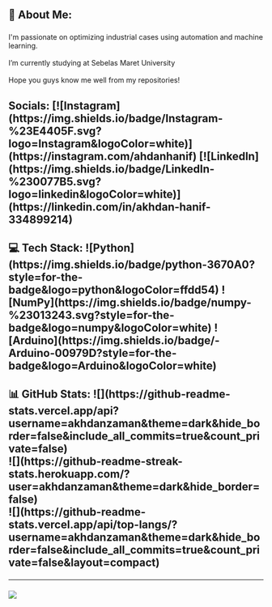 <h2> 💫 About Me:<br>
<h3></h5>I'm passionate on optimizing industrial cases using automation and machine learning.<br><br>I’m currently studying at Sebelas Maret University <br><br> Hope you guys know me well from my repositories!


<h2> Socials:
[![Instagram](https://img.shields.io/badge/Instagram-%23E4405F.svg?logo=Instagram&logoColor=white)](https://instagram.com/ahdanhanif) [![LinkedIn](https://img.shields.io/badge/LinkedIn-%230077B5.svg?logo=linkedin&logoColor=white)](https://linkedin.com/in/akhdan-hanif-334899214) 

<h2> 💻 Tech Stack:
![Python](https://img.shields.io/badge/python-3670A0?style=for-the-badge&logo=python&logoColor=ffdd54) ![NumPy](https://img.shields.io/badge/numpy-%23013243.svg?style=for-the-badge&logo=numpy&logoColor=white) ![Arduino](https://img.shields.io/badge/-Arduino-00979D?style=for-the-badge&logo=Arduino&logoColor=white)
<h2> 📊 GitHub Stats:
![](https://github-readme-stats.vercel.app/api?username=akhdanzaman&theme=dark&hide_border=false&include_all_commits=true&count_private=false)<br/>
![](https://github-readme-streak-stats.herokuapp.com/?user=akhdanzaman&theme=dark&hide_border=false)<br/>
![](https://github-readme-stats.vercel.app/api/top-langs/?username=akhdanzaman&theme=dark&hide_border=false&include_all_commits=true&count_private=false&layout=compact)

---
[![](https://visitcount.itsvg.in/api?id=akhdanzaman&icon=0&color=0)](https://visitcount.itsvg.in)

<!-- Proudly created with GPRM ( https://gprm.itsvg.in ) -->
